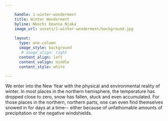 ```yaml
---

    handle: 1-winter-wonderment
    title: Winter Wonderment
    byline: Nkechi Deanna Njaka
    image_url: assets/1-winter-wonderment/background.jpg
    
    layout:
      type: one-column
      image_style: background 
       # image_align: right
      content_align: left
      content_valign: middle
      content_style: white 
        
---
```


We enter into the New Year with the physical and environmental reality of winter. In most places in the northern hemisphere, the temperature has dropped close to zero, snow has fallen, stuck and even accumulated. For those places in the northern, northern parts, one can even find themselves snowed in for days at a time-- either because of unfathomable amounts of precipitation or the 
negative windshields.